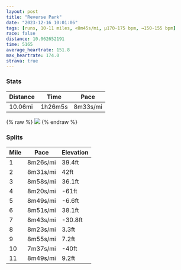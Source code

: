 ```yaml
---
layout: post
title: "Reverse Park"
date: "2023-12-16 10:01:06"
tags: [runs, 10-11 miles, <8m45s/mi, μ170-175 bpm, →150-155 bpm]
race: false
distance: 10.062652191
time: 5165
average_heartrate: 151.8
max_heartrate: 174.0
strava: true
---
```


### Stats

| Distance | Time | Pace |
|----------|------|------|
|10.06mi|1h26m5s|8m33s/mi|

{% raw %}
<img src='https://maps.googleapis.com/maps/api/staticmap?maptype=roadmap&path=enc:ygwwFfxsbM@Sm@cAmAYE_A]u@SKg@oAk@[}ATe@I_@k@y@Ci@]Om@qDm@s@y@wAIEk@[OKa@HUQi@_CeBqB}@eIaGUc@mBa@sDyC[?kAe@yByBgC{@c@{@iBqAuAm@c@i@{@i@MUAw@\oBjAcBh@qD`A}BMi@y@o@sCs@g@{@CW{@o@@oBr@yAl@eEj@gAdAgAg@cAK@r@UQm@B_A]kAm@uANm@TMY^gAd@wAs@s@_AkA{@}EoHk@sAyAgAiAa@gAMiDsB_C_A}@kAi@gEe@a@k@Y}@KuAPqFFeCw@e@k@YeA{@wAy@qBoEcE{@oBgBwCyBwAeEMoBk@y@iAYeAs@uAuEsDw@Ss@@uBx@qB`@yC[iCoAcAiAaAoBaAiDY}Bc@i@w@i@uDCo@Yq@w@sBkE}@o@cE_BeC{AaB}BUi@{@}EaAkAkAa@gA}@Sg@CmAc@_B{AyBmAw@cACu@t@_CKe@Py@fBShBaAdAc@LaCk@_@m@GcAXeBX{E^}C`BaC~AkAhAKfCdArAfAvAlBfA\b@?h@m@DkAE]gA}BIwANs@Z[z@Mh@d@zAhDrApAxFt@pCWZF|@t@bBjCrCxCxDzBbBHv@o@n@}@f@GjDp@pBW~@ZzF|CnIjGjH~DV^~AbAZ`@XjA?|A]|CNbBz@dDlApAzBpArBt@l@f@`A|@j@jArAbB\F`CvAtDl@|Av@pAKh@Bf@VxB|EvBrB`@JjBCf@Qr@m@j@Er@F|CtAjAlBd@dBn@jAnA|@xA^x@hAr@jBLn@CtAUnAi@fAKl@j@pDdArA`At@xH|DVd@X|AArBc@rBgAdCm@dAOA_@~@w@z@}Bx@e@QoBcBy@WcDkEkAaCo@{@m@o@IAG`@KA}@k@o@E_BvFc@hCLlAOr@yAzESRDX{@XUh@y@pAW@JTQjA`@^HnA]X]v@Ft@OVr@tBb@p@n@^x@rArAYPh@KFKh@nDhCtAf@FZlCrBfC`Ad@x@p@l@nAn@NIp@p@f@t@DZnGpDFPIFlBpA`Aj@nAXlAt@|DbD|EtCxJnGFR^BnBpAxAzAlDfBhA?bB`Az@j@^~@^d@lAj@j@v@`@Nx@bAhBnAnBb@R_C&key=AIzaSyC1MId7bFpkLXNAaYhBSTb8jLyiSqzbDtM&size=800x800&markers=color:yellow|label:S|40.75661,-73.99828&markers=color:green|label:F|40.756430000000016,-73.99699000000007'>
{% endraw %}

### Splits

| Mile | Pace | Elevation |
|------|------|-----------|
|1|8m26s/mi|39.4ft|
|2|8m31s/mi|42ft|
|3|8m58s/mi|36.1ft|
|4|8m20s/mi|-61ft|
|5|8m49s/mi|-6.6ft|
|6|8m51s/mi|38.1ft|
|7|8m43s/mi|-30.8ft|
|8|8m23s/mi|3.3ft|
|9|8m55s/mi|7.2ft|
|10|7m37s/mi|-40ft|
|11|8m49s/mi|9.2ft|
